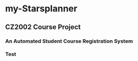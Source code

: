 # my-Starsplanner
## CZ2002 Course Project
### An Automated Student Course Registration System 

### Test
